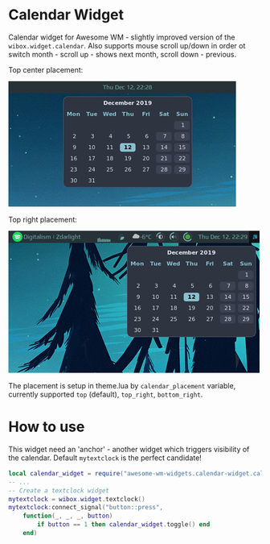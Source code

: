 # Calendar Widget

Calendar widget for Awesome WM - slightly improved version of the `wibox.widget.calendar`. Also supports mouse scroll up/down in order ot switch month - scroll up - shows next month, scroll down - previous.

Top center placement:

![calendar_top](./calendar_top.png)

Top right placement:

![calendar_top_right](./calendar_top_right.png)

The placement is setup in theme.lua by `calendar_placement` variable, currently supported `top` (default), `top_right`, `bottom_right`. 

# How to use

This widget need an 'anchor' - another widget which triggers visibility of the calendar. Default `mytextclock` is the perfect candidate!

```lua
local calendar_widget = require("awesome-wm-widgets.calendar-widget.calendar")
-- ...
-- Create a textclock widget
mytextclock = wibox.widget.textclock()
mytextclock:connect_signal("button::press",
    function(_, _, _, button)
        if button == 1 then calendar_widget.toggle() end
    end)
```